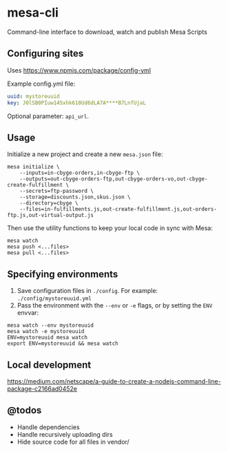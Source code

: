 # mesa-cli

Command-line interface to download, watch and publish Mesa Scripts

## Configuring sites

Uses https://www.npmjs.com/package/config-yml

Example config.yml file:
```yaml
uuid: mystoreuuid
key: J0lSB0PIuw145xhk610Ud6dLA7A****B7LnfUjaL
```
Optional parameter: `api_url`.

## Usage

Initialize a new project and create a new `mesa.json` file:
```
mesa initialize \
    --inputs=in-cbyge-orders,in-cbyge-ftp \
    --outputs=out-cbyge-orders-ftp,out-cbyge-orders-vo,out-cbyge-create-fulfillment \
    --secrets=ftp-password \
    --storage=discounts.json,skus.json \
    --directory=cbyge \
    --files=in-fulfillments.js,out-create-fulfillment.js,out-orders-ftp.js,out-virtual-output.js
```

Then use the utility functions to keep your local code in sync with Mesa:
```
mesa watch
mesa push <...files>
mesa pull <...files>
```

## Specifying environments

1. Save configuration files in `./config`. For example: `./config/mystoreuuid.yml`
2. Pass the environment with the `--env` or `-e` flags, or by setting the `ENV` envvar:
```
mesa watch --env mystoreuuid
mesa watch -e mystoreuuid
ENV=mystoreuuid mesa watch
export ENV=mystoreuuid && mesa watch
```

## Local development

https://medium.com/netscape/a-guide-to-create-a-nodejs-command-line-package-c2166ad0452e

## @todos
- Handle dependencies
- Handle recursively uploading dirs
- Hide source code for all files in vendor/